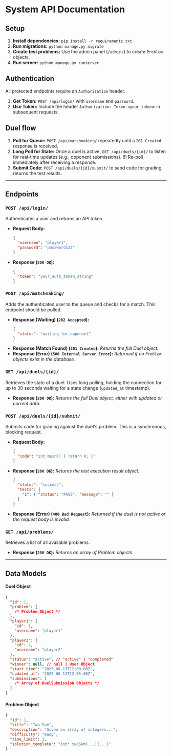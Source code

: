 # System API Documentation

## Setup

1.  **Install dependencies:** `pip install -r requirements.txt`
2.  **Run migrations:** `python manage.py migrate`
3.  **Create test problems:** Use the admin panel (`/admin/`) to create `Problem` objects.
4.  **Run server:** `python manage.py runserver`

## Authentication

All protected endpoints require an `Authorization` header.

1.  **Get Token:** `POST /api/login/` with `username` and `password`.
2.  **Use Token:** Include the header `Authorization: Token <your_token>` in subsequent requests.

## Duel flow

1.  **Poll for Queue:** `POST /api/matchmaking/` repeatedly until a `201 Created` response is received.
2.  **Long Poll for State:** Once a duel is active, `GET /api/duels/{id}/` to listen for real-time updates (e.g., opponent submissions). !!! Re-poll immediately after receiving a response.
3.  **Submit Code:** `POST /api/duels/{id}/submit/` to send code for grading. returns the test results.

---

## Endpoints

### `POST /api/login/`

Authenticates a user and returns an API token.

-   **Request Body:**
    ```json
    {
      "username": "player1",
      "password": "password123"
    }
    ```
-   **Response (`200 OK`):**
    ```json
    {
      "token": "your_auth_token_string"
    }
    ```

### `POST /api/matchmaking/`

Adds the authenticated user to the queue and checks for a match. This endpoint should be polled.

-   **Response (Waiting) (`202 Accepted`):**
    ```json
    {
      "status": "waiting_for_opponent"
    }
    ```
-   **Response (Match Found) (`201 Created`):**
    *Returns the full Duel object.*
-   **Response (Error) (`500 Internal Server Error`):**
    *Returned if no `Problem` objects exist in the database.*

### `GET /api/duels/{id}/`

Retrieves the state of a duel. Uses long polling, holding the connection for up to 30 seconds waiting for a state change (`updated_at` timestamp).

-   **Response (`200 OK`):**
    *Returns the full Duel object, either with updated or current data.*

### `POST /api/duels/{id}/submit/`

Submits code for grading against the duel's problem. This is a synchronous, blocking request.

-   **Request Body:**
    ```json
    {
      "code": "int main() { return 0; }"
    }
    ```
-   **Response (`200 OK`):**
    *Returns the test execution result object.*
    ```json
    {
      "status": "success",
      "tests": {
        "1": { "status": "PASS", "message": "" }
      }
    }
    ```
-   **Response (Error) (`400 Bad Request`):**
    *Returned if the duel is not active or the request body is invalid.*

### `GET /api/problems/`

Retrieves a list of all available problems.

-   **Response (`200 OK`):**
    *Returns an array of Problem objects.*

---

## Data Models

#### Duel Object

```json
{
  "id": 1,
  "problem": {
    /* Problem Object */
  },
  "player1": {
    "id": 1,
    "username": "player1"
  },
  "player2": {
    "id": 2,
    "username": "player2"
  },
  "status": "active", // "active" | "completed"
  "winner": null, // null | User Object
  "start_time": "2025-06-13T12:00:00Z",
  "updated_at": "2025-06-13T12:05:00Z",
  "submissions": [
    /* Array of DuelSubmission Objects */
  ]
}
```

#### Problem Object

```json
{
  "id": 1,
  "title": "Two Sum",
  "description": "Given an array of integers...",
  "difficulty": "easy",
  "time_limit": 2,
  "solution_template": "int* twoSum(...){...}"
}
```